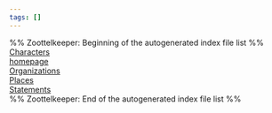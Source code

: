 ```yaml
---
tags: []
---
```

   
%% Zoottelkeeper: Beginning of the autogenerated index file list  %%   
 [Characters](./Characters/Characters.md)   
 [homepage](./index.md)   
 [Organizations](./Organizations/Organizations.md)   
 [Places](./Places/Places.md)   
 [Statements](./Statements/Statements.md)   
%% Zoottelkeeper: End of the autogenerated index file list  %%